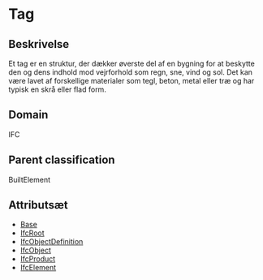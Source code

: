 # Tag

## Beskrivelse

Et tag er en struktur, der dækker øverste del af en bygning for at beskytte den og dens indhold mod vejrforhold som regn, sne, vind og sol. Det kan være lavet af forskellige materialer som tegl, beton, metal eller træ og har typisk en skrå eller flad form.

## Domain

IFC

## Parent classification

BuiltElement

## Attributsæt

- [Base](../../../GroupsOfAttributes/Base.md)
- [IfcRoot](../../../GroupsOfAttributes/IfcRoot.md)
- [IfcObjectDefinition](../../../GroupsOfAttributes/IfcObjectDefinition.md)
- [IfcObject](../../../GroupsOfAttributes/IfcObject.md)
- [IfcProduct](../../../GroupsOfAttributes/IfcProduct.md)
- [IfcElement](../../GroupsOfAttributes/IfcElement.md)
